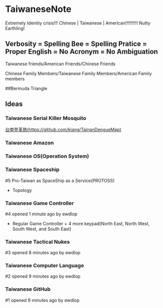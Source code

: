 # TaiwaneseNote
Extremely Idenitiy crisis!!! Chinese | Taiwanese | American!!!!!!!!!! Nutty Earthling!

## Verbosity = Spelling Bee = Spelling Pratice = Proper English = No Acronym = No Ambiguation

Taiwanese friends/American Friends/Chinese Friends

Chinese Family Members/Taiwanese Family Members/American Family members

##Bermuda Triangle

## Ideas

### Taiwanese Serial Killer Mosquito

[台南登革熱(https://github.com/kiang/TainanDengueMap)](https://github.com/kiang/TainanDengueMap)

### Taiwanese Amazon

### Taiwanese OS(Operation System)

### Taiwanese Spaceship

#5 Pro-Taiwan as SpaceShip as a Service(PROTOSS)

- Topology

### Taiwanese Game Controller
#4 opened 1 minute ago by ewdlop

- Regular Game Controller + 4 more keypad(North East, North West, South West, and South East)

### Taiwanese Tactical Nukes
#3 opened 8 minutes ago by ewdlop

### Taiwanese Computer Language
#2 opened 9 minutes ago by ewdlop

### Taiwanese GitHub
#1 opened 9 minutes ago by ewdlop
